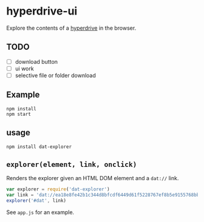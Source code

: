 # hyperdrive-ui

Explore the contents of a [hyperdrive](http://github.com/mafintosh/hyperdrive) in the browser.

## TODO

- [ ] download button
- [ ] ui work
- [ ] selective file or folder download

## Example

```
npm install
npm start
```


## usage

```npm install dat-explorer```

## `explorer(element, link, onclick)`

Renders the explorer given an HTML DOM element and a `dat://` link.

```js
var explorer = require('dat-explorer')
var link = 'dat://ea18e8fe42b1c344d8bfcdf6449d61f5228767ef8b5e9155768bba436245af84'
explorer('#dat', link)
```

See `app.js` for an example.
